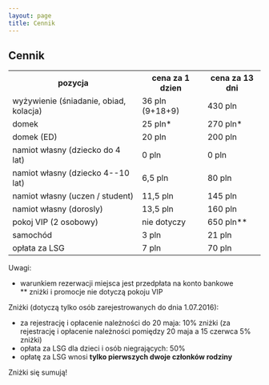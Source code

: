 ```yaml
---
layout: page
title: Cennik
---
```


## Cennik

<table>

<tr>
<th>pozycja</th>
<th>cena za 1 dzien</th>
<th>cena za 13 dni</th>
</tr>

<tr>
<td>wyżywienie (śniadanie, obiad, kolacja)</td>
<td>36 pln (9+18+9)</td>
<td>430 pln</td>
</tr>

<tr>
<td>domek    </td>
<td>25 pln*  </td>
<td>270 pln* </td>
</tr>

<tr>
<td>domek (ED)  </td>
<td>20 pln      </td>
<td>200 pln     </td>
</tr>

<tr>
<td>namiot własny (dziecko do 4 lat)    </td>
<td>0 pln                               </td>
<td>0 pln                               </td>
</tr>

<tr>
<td>namiot własny (dziecko 4--10 lat)    </td>
<td>6,5 pln                             </td>
<td>80 pln                              </td>
</tr>

<tr>
<td>namiot własny (uczen / student) </td>
<td>11,5 pln</td>
<td>145 pln</td>
</tr>

<tr>
<td>namiot własny (dorosly) </td>
<td>13,5 pln</td>
<td>160 pln</td>
</tr>

<tr>
<td>pokoj VIP (2 osobowy)   </td>
<td>nie dotyczy</td>
<td>650 pln**</td>
</tr>

<tr>
<td>samochód    </td>
<td>3 pln</td>
<td>21 pln</td>
</tr>

<tr>
<td>opłata za LSG   </td>
<td>7 pln</td>
<td>70 pln</td>
</tr>
 
</table>

Uwagi:  
* warunkiem rezerwacji miejsca jest przedpłata na konto bankowe  
** zniżki i promocje nie dotyczą pokoju VIP

Zniżki (dotyczą tylko osób zarejestrowanych do dnia 1.07.2016):

- za rejestrację i opłacenie należności do 20 maja: 10% zniżki (za rejestrację i opłacenie należności pomiędzy 20 maja a 15 czerwca 5% zniżki)
- opłata za LSG dla dzieci i osób niegrających: 50%
- opłatę za LSG wnosi **tylko pierwszych dwoje członków rodziny**

Zniżki się sumują!
